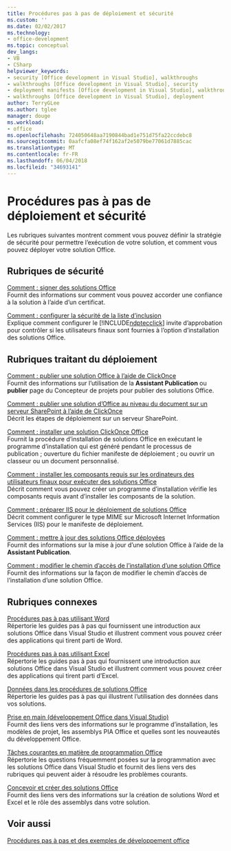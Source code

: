 ```yaml
---
title: Procédures pas à pas de déploiement et sécurité
ms.custom: ''
ms.date: 02/02/2017
ms.technology:
- office-development
ms.topic: conceptual
dev_langs:
- VB
- CSharp
helpviewer_keywords:
- security [Office development in Visual Studio], walkthroughs
- walkthroughs [Office development in Visual Studio], security
- deployment manifests [Office development in Visual Studio], walkthroughs
- walkthroughs [Office development in Visual Studio], deployment
author: TerryGLee
ms.author: tglee
manager: douge
ms.workload:
- office
ms.openlocfilehash: 724050648aa7190844bad1e751d75fa22ccdebc8
ms.sourcegitcommit: 0aafcfa08ef74f162af2e5079be77061d7885cac
ms.translationtype: MT
ms.contentlocale: fr-FR
ms.lasthandoff: 06/04/2018
ms.locfileid: "34693141"
---
```

# <a name="security-and-deployment-walkthroughs"></a>Procédures pas à pas de déploiement et sécurité
  Les rubriques suivantes montrent comment vous pouvez définir la stratégie de sécurité pour permettre l’exécution de votre solution, et comment vous pouvez déployer votre solution Office.  
  
## <a name="security-topics"></a>Rubriques de sécurité  
 [Comment : signer des solutions Office](../vsto/how-to-sign-office-solutions.md)  
 Fournit des informations sur comment vous pouvez accorder une confiance à la solution à l’aide d’un certificat.  
  
 [Comment : configurer la sécurité de la liste d’inclusion](../vsto/how-to-configure-inclusion-list-security.md)  
 Explique comment configurer le [!INCLUDE[ndptecclick](../vsto/includes/ndptecclick-md.md)] invite d’approbation pour contrôler si les utilisateurs finaux sont fournies à l’option d’installation des solutions Office.  
  
## <a name="deployment-topics"></a>Rubriques traitant du déploiement  
 [Comment : publier une solution Office à l’aide de ClickOnce](http://msdn.microsoft.com/en-us/2b6c247e-bc04-4ce4-bb64-c4e79bb3d5b8)  
 Fournit des informations sur l’utilisation de la **Assistant Publication** ou **publier** page du Concepteur de projets pour publier des solutions Office.  
  
 [Comment : publier une solution d’Office au niveau du document sur un serveur SharePoint à l’aide de ClickOnce](http://msdn.microsoft.com/en-us/2408e809-fb78-42a1-9152-00afa1522e58)  
 Décrit les étapes de déploiement sur un serveur SharePoint.  
  
 [Comment : installer une solution ClickOnce Office](http://msdn.microsoft.com/en-us/14702f48-9161-4190-994c-78211fe18065)  
 Fournit la procédure d’installation de solutions Office en exécutant le programme d’installation qui est généré pendant le processus de publication ; ouverture du fichier manifeste de déploiement ; ou ouvrir un classeur ou un document personnalisé.  
  
 [Comment : installer les composants requis sur les ordinateurs des utilisateurs finaux pour exécuter des solutions Office](http://msdn.microsoft.com/en-us/74dd2c52-838f-4abf-b2b4-4d7b0c2a0a98)  
 Décrit comment vous pouvez créer un programme d’installation vérifie les composants requis avant d’installer les composants de la solution.  
  
 [Comment : préparer IIS pour le déploiement de solutions Office](http://msdn.microsoft.com/en-us/f62bce70-81d4-4f8b-86e6-2f2afec5d9b4)  
 Décrit comment configurer le type MIME sur Microsoft Internet Information Services (IIS) pour le manifeste de déploiement.  
  
 [Comment : mettre à jour des solutions Office déployées](http://msdn.microsoft.com/en-us/be96db53-b6ea-46ab-b8d9-b76b098b3b13)  
 Fournit des informations sur la mise à jour d’une solution Office à l’aide de la **Assistant Publication**.  
  
 [Comment : modifier le chemin d’accès de l’installation d’une solution Office](http://msdn.microsoft.com/en-us/d0eaa07b-2d72-4902-899f-2f9fb165b8fd)  
 Fournit des informations sur la façon de modifier le chemin d’accès de l’installation d’une solution Office.  
  
## <a name="related-sections"></a>Rubriques connexes  
 [Procédures pas à pas utilisant Word](../vsto/walkthroughs-using-word.md)  
 Répertorie les guides pas à pas qui fournissent une introduction aux solutions Office dans Visual Studio et illustrent comment vous pouvez créer des applications qui tirent parti de Word.  
  
 [Procédures pas à pas utilisant Excel](../vsto/walkthroughs-using-excel.md)  
 Répertorie les guides pas à pas qui fournissent une introduction aux solutions Office dans Visual Studio et illustrent comment vous pouvez créer des applications qui tirent parti d’Excel.  
  
 [Données dans les procédures de solutions Office](../vsto/data-in-office-solutions-walkthroughs.md)  
 Répertorie les guides pas à pas qui illustrent l’utilisation des données dans vos solutions.  
  
 [Prise en main &#40;développement Office dans Visual Studio&#41;](../vsto/getting-started-office-development-in-visual-studio.md)  
 Fournit des liens vers des informations sur le programme d’installation, les modèles de projet, les assemblys PIA Office et quelles sont les nouveautés du développement Office.  
  
 [Tâches courantes en matière de programmation Office](../vsto/common-tasks-in-office-programming.md)  
 Répertorie les questions fréquemment posées sur la programmation avec les solutions Office dans Visual Studio et fournit des liens vers des rubriques qui peuvent aider à résoudre les problèmes courants.  
  
 [Concevoir et créer des solutions Office](../vsto/designing-and-creating-office-solutions.md)  
 Fournit des liens vers des informations sur la création de solutions Word et Excel et le rôle des assemblys dans votre solution.  
  
## <a name="see-also"></a>Voir aussi  
 [Procédures pas à pas et des exemples de développement office](../vsto/office-development-samples-and-walkthroughs.md)  
  
  